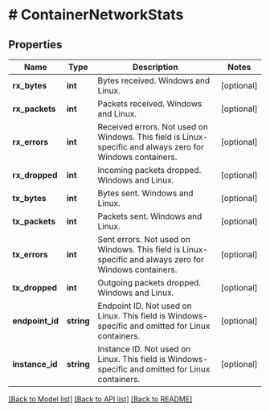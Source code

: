 # # ContainerNetworkStats

## Properties

Name | Type | Description | Notes
------------ | ------------- | ------------- | -------------
**rx_bytes** | **int** | Bytes received. Windows and Linux. | [optional]
**rx_packets** | **int** | Packets received. Windows and Linux. | [optional]
**rx_errors** | **int** | Received errors. Not used on Windows.  This field is Linux-specific and always zero for Windows containers. | [optional]
**rx_dropped** | **int** | Incoming packets dropped. Windows and Linux. | [optional]
**tx_bytes** | **int** | Bytes sent. Windows and Linux. | [optional]
**tx_packets** | **int** | Packets sent. Windows and Linux. | [optional]
**tx_errors** | **int** | Sent errors. Not used on Windows.  This field is Linux-specific and always zero for Windows containers. | [optional]
**tx_dropped** | **int** | Outgoing packets dropped. Windows and Linux. | [optional]
**endpoint_id** | **string** | Endpoint ID. Not used on Linux.  This field is Windows-specific and omitted for Linux containers. | [optional]
**instance_id** | **string** | Instance ID. Not used on Linux.  This field is Windows-specific and omitted for Linux containers. | [optional]

[[Back to Model list]](../../README.md#models) [[Back to API list]](../../README.md#endpoints) [[Back to README]](../../README.md)
